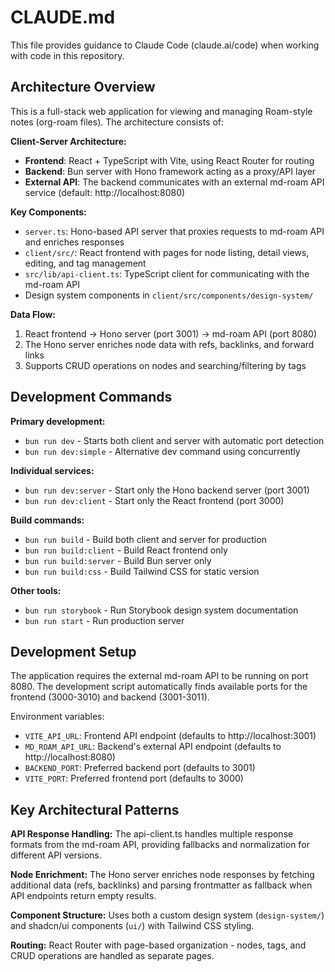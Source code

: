 # CLAUDE.md

This file provides guidance to Claude Code (claude.ai/code) when working with code in this repository.

## Architecture Overview

This is a full-stack web application for viewing and managing Roam-style notes (org-roam files). The architecture consists of:

**Client-Server Architecture:**
- **Frontend**: React + TypeScript with Vite, using React Router for routing
- **Backend**: Bun server with Hono framework acting as a proxy/API layer
- **External API**: The backend communicates with an external md-roam API service (default: http://localhost:8080)

**Key Components:**
- `server.ts`: Hono-based API server that proxies requests to md-roam API and enriches responses
- `client/src/`: React frontend with pages for node listing, detail views, editing, and tag management
- `src/lib/api-client.ts`: TypeScript client for communicating with the md-roam API
- Design system components in `client/src/components/design-system/`

**Data Flow:**
1. React frontend → Hono server (port 3001) → md-roam API (port 8080)
2. The Hono server enriches node data with refs, backlinks, and forward links
3. Supports CRUD operations on nodes and searching/filtering by tags

## Development Commands

**Primary development:**
- `bun run dev` - Starts both client and server with automatic port detection
- `bun run dev:simple` - Alternative dev command using concurrently

**Individual services:**
- `bun run dev:server` - Start only the Hono backend server (port 3001)
- `bun run dev:client` - Start only the React frontend (port 3000)

**Build commands:**
- `bun run build` - Build both client and server for production
- `bun run build:client` - Build React frontend only
- `bun run build:server` - Build Bun server only
- `bun run build:css` - Build Tailwind CSS for static version

**Other tools:**
- `bun run storybook` - Run Storybook design system documentation
- `bun run start` - Run production server

## Development Setup

The application requires the external md-roam API to be running on port 8080. The development script automatically finds available ports for the frontend (3000-3010) and backend (3001-3011).

Environment variables:
- `VITE_API_URL`: Frontend API endpoint (defaults to http://localhost:3001)
- `MD_ROAM_API_URL`: Backend's external API endpoint (defaults to http://localhost:8080)
- `BACKEND_PORT`: Preferred backend port (defaults to 3001)
- `VITE_PORT`: Preferred frontend port (defaults to 3000)

## Key Architectural Patterns

**API Response Handling:** The api-client.ts handles multiple response formats from the md-roam API, providing fallbacks and normalization for different API versions.

**Node Enrichment:** The Hono server enriches node responses by fetching additional data (refs, backlinks) and parsing frontmatter as fallback when API endpoints return empty results.

**Component Structure:** Uses both a custom design system (`design-system/`) and shadcn/ui components (`ui/`) with Tailwind CSS styling.

**Routing:** React Router with page-based organization - nodes, tags, and CRUD operations are handled as separate pages.